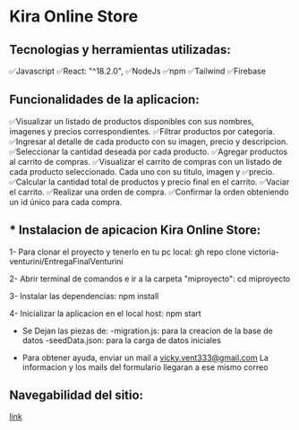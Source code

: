 # Kira Online Store

## Tecnologias y herramientas utilizadas:
✅Javascript
✅React: "^18.2.0",
✅NodeJs
✅npm
✅Tailwind
✅Firebase

## Funcionalidades de la aplicacion:
✅Visualizar un listado de productos disponibles con sus nombres, imagenes y precios correspondientes. 
✅Filtrar productos por categoría.
✅Ingresar al detalle de cada producto con su imagen, precio y descripcion.
✅Seleccionar la cantidad deseada por cada producto.
✅Agregar productos al carrito de compras.
✅Visualizar el carrito de compras con un listado de cada producto seleccionado. Cada uno con su titulo, imagen y ✅precio. 
✅Calcular la cantidad total de productos y precio final en el carrito.
✅Vaciar el carrito.
✅Realizar una orden de compra.
✅Confirmar la orden obteniendo un id único para cada compra.


## * Instalacion de apicacion Kira Online Store:
1- Para clonar el proyecto y tenerlo en tu pc local:
   gh repo clone victoria-venturini/EntregaFinalVenturini
  
2- Abrir terminal de comandos e ir a la carpeta "miproyecto":
   cd miproyecto

3- Instalar las dependencias:
   npm install

4- Inicializar la aplicacion en el local host:
   npm start

* Se Dejan las piezas de:
  -migration.js: para la creacion de la base de datos 
  -seedData.json: para la carga de datos iniciales 


* Para obtener ayuda, enviar un mail a vicky.vent333@gmail.com
  La informacion y los mails del formulario llegaran a ese mismo correo

## Navegabilidad del sitio:
  [link]()